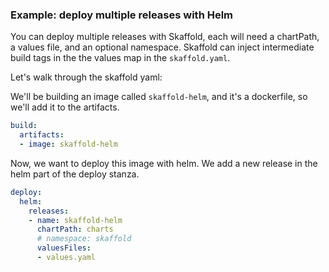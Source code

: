 ### Example: deploy multiple releases with Helm

You can deploy multiple releases with Skaffold, each will need a chartPath, a values file, and an optional namespace.
Skaffold can inject intermediate build tags in the the values map in the `skaffold.yaml`.

Let's walk through the skaffold yaml:

We'll be building an image called `skaffold-helm`, and it's a dockerfile, so we'll add it to the artifacts.

```yaml
build:
  artifacts:
  - image: skaffold-helm
```

Now, we want to deploy this image with helm.
We add a new release in the helm part of the deploy stanza.

```yaml
deploy:
  helm:
    releases:
    - name: skaffold-helm
      chartPath: charts
      # namespace: skaffold
      valuesFiles:
      - values.yaml
```
